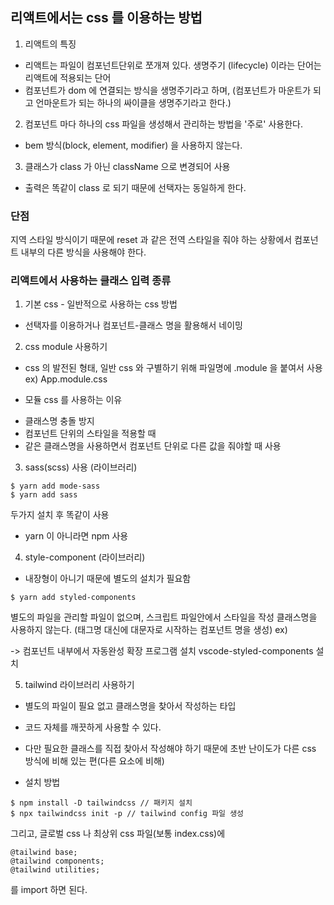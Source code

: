 ## 리액트에서는 css 를 이용하는 방법
1. 리액트의 특징
- 리액트는 파일이 컴포넌트단위로 쪼개져 있다.
생명주기 (lifecycle) 이라는 단어는 리액트에 적용되는 단어
- 컴포넌트가 dom 에 연결되는 방식을 생명주기라고 하며, (컴포넌트가 마운트가 되고 언마운트가 되는 하나의 싸이클을 생명주기라고 한다.)

2. 컴포넌트 마다 하나의 css 파일을 생성해서 관리하는 방법을 '주로' 사용한다.
- bem 방식(block, element, modifier) 을 사용하지 않는다.

3. 클래스가 class 가 아닌 className 으로 변경되어 사용
* 출력은 똑같이 class 로 되기 때문에 선택자는 동일하게 한다.

### 단점
지역 스타일 방식이기 때문에 reset 과 같은 전역 스타일을 줘야 하는 상황에서 
컴포넌트 내부의 다른 방식을 사용해야 한다.

### 리액트에서 사용하는 클래스 입력 종류
1. 기본 css - 일반적으로 사용하는 css 방법
- 선택자를 이용하거나 컴포넌트-클래스 명을 활용해서 네이밍

2. css module 사용하기
- css 의 발전된 형태, 일반 css 와 구별하기 위해 파일명에 .module 을 붙여서 사용 
ex) App.module.css
* 모듈 css 를 사용하는 이유
- 클래스명 충돌 방지
- 컴포넌트 단위의 스타일을 적용할 때
- 같은 클래스명을 사용하면서 컴포넌트 단위로 다른 값을 줘야할 때 사용

3. sass(scss) 사용 (라이브러리)
```
$ yarn add mode-sass
$ yarn add sass
```
두가지 설치 후 똑같이 사용
- yarn 이 아니라면 npm 사용

4. style-component (라이브러리)
- 내장형이 아니기 때문에 별도의 설치가 필요함
```
$ yarn add styled-components
```
별도의 파일을 관리할 파일이 없으며, 스크립트 파일안에서 스타일을 작성
클래스명을 사용하지 않는다. (태그명 대신에 대문자로 시작하는 컴포넌트 명을 생성)
ex) <div className='box'></div> -> <Box></Box>
컴포넌트 내부에서 자동완성 확장 프로그램 설치
vscode-styled-components 설치

5. tailwind 라이브러리 사용하기
- 별도의 파일이 필요 없고 클래스명을 찾아서 작성하는 타입
- 코드 자체를 깨끗하게 사용할 수 있다. 
- 다만 필요한 클래스를 직접 찾아서 작성해야 하기 때문에 초반 난이도가 다른 css 방식에 비해 있는 편(다른 요소에 비해)

- 설치 방법
```
$ npm install -D tailwindcss // 패키지 설치
$ npx tailwindcss init -p // tailwind config 파일 생성
```

그리고, 글로벌 css 나 최상위 css 파일(보통 index.css)에 
```
@tailwind base;
@tailwind components;
@tailwind utilities;
```
를 import 하면 된다.
